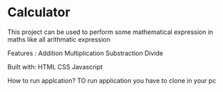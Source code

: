 # Calculator
 This project can be used to perform some mathematical expression in maths like all arithmatic expression 

 Features :
   Addition
   Multiplication
   Substraction
   Divide

Built with:
    HTML
    CSS
    Javascript

How to run applcation?
TO run application you have to clone in your pc 
